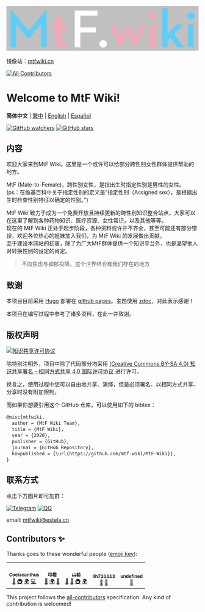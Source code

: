 [![MtF-Wiki][logo-long]][wiki-url]

镜像站：[mtfwiki.cn](https://mtfwiki.cn/)

<!-- ALL-CONTRIBUTORS-BADGE:START - Do not remove or modify this section -->
[![All Contributors](https://img.shields.io/badge/all_contributors-5-orange.svg?style=flat-square)](#contributors-)
<!-- ALL-CONTRIBUTORS-BADGE:END -->

# Welcome to **MtF Wiki**!

**简体中文** | [繁中](README-T.md) | [English](README-EN.md) | [Español](README-ES.md)

[![GitHub watchers](https://img.shields.io/github/watchers/mtf-wiki/MtF-Wiki.svg?style=social&label=Watch)](https://github.com/mtf-wiki/MtF-Wiki)
[![GitHub stars](https://img.shields.io/github/stars/mtf-wiki/MtF-Wiki.svg?style=social&label=Stars)](https://github.com/mtf-wiki/MtF-Wiki)

## 内容

欢迎大家来到MtF Wiki。这里是一个或许可以给部分跨性别女性群体提供帮助的地方。

MtF (Male-to-Female)，跨性别女性，是指出生时指定性别是男性的女性。  
(ps：在维基百科中关于指定性别的定义是“指定性别（Assigned sex），是根据出生时检查性别特征以确定的性别。”）

MtF Wiki 致力于成为一个免费开放且持续更新的跨性别知识整合站点，大家可以在这里了解到各种药物知识、医疗资源、女性常识，以及其他等等。  
现在的 MtF Wiki 正处于起步阶段，各种资料或许并不齐全，甚至可能还有部分错误，欢迎各位热心的姐妹加入我们，为 MtF Wiki 的发展做出贡献。  
至于建设本网站的初衷，除了为广大MtF群体提供一个知识平台外，也是渴望他人对转换性别的设定的肯定。

> 不向焦虑与抑郁投降，这个世界终会有我们存在的地方

## 致谢

本项目目前采用 [Hugo][hugo-url] 部署在 [github pages][wiki-url]。主题使用 [zdoc][zdoc-url]，对此表示感谢！

本项目在编写过程中参考了诸多资料，在此一并致谢。

## 版权声明

[![知识共享许可协议][cc-img]][cc-url]

除特别注明外，项目中除了代码部分均采用 [(Creative Commons BY-SA 4.0) 知识共享署名 - 相同方式共享 4.0 国际许可协议][cc-url] 进行许可。

换言之，使用过程中您可以自由地共享、演绎，但是必须署名、以相同方式共享、分享时没有附加限制，

而如果你想要引用这个 GitHub 仓库，可以使用如下的 bibtex：

```
@misc{mtfwiki,
  author = {MtF Wiki Team},
  title = {MtF Wiki},
  year = {2020},
  publisher = {GitHub},
  journal = {GitHub Repository},
  howpublished = {\url{https://github.com/mtf-wiki/MtF-Wiki}},
}
```

## 联系方式

点击下方图片即可加群：

[![Telegram](https://img.shields.io/badge/Telegram-MtF%20Wiki-%232CA5E0?style=flat-square&logo=telegram)](https://t.me/MtFwiki)
[![QQ](https://img.shields.io/badge/QQ%20group-MtF%20Wiki-blue?style=flat-square&logo=tencent-qq)](https://jq.qq.com/?_wv=1027&k=O9hgBAFz)

email: mtfwiki@estela.cn

[logo-long]: ./static/logo-long.png
[wiki-url]: https://mtf.wiki
[hugo-url]: https://github.com/gohugoio/hugo
[zdoc-url]: https://github.com/zzossig/hugo-theme-zdoc
[cc-url]: https://creativecommons.org/licenses/by-sa/4.0/
[cc-img]: https://i.creativecommons.org/l/by-sa/4.0/88x31.png

## Contributors ✨

Thanks goes to these wonderful people ([emoji key](https://allcontributors.org/docs/en/emoji-key)):

<!-- ALL-CONTRIBUTORS-LIST:START - Do not remove or modify this section -->
<!-- prettier-ignore-start -->
<!-- markdownlint-disable -->
<table> <tr>
 <td align="center"> <a href="https://blog.coelacanthus.moe" ><img src="https://avatars1.githubusercontent.com/u/43064781?v=4?s=100" width="100px" alt="" /><br /><sub><b>Coelacanthus</b></sub></a ><br /><a href="https://github.com/mtf-wiki/MtF-Wiki/commits?author=CoelacanthusHex" title="Documentation" >📖</a > <a href="#infra-CoelacanthusHex" title="Infrastructure (Hosting, Build-Tools, etc)" >🚇</a > <a href="#translation-CoelacanthusHex" title="Translation">🌍</a> <a href="https://github.com/mtf-wiki/MtF-Wiki/commits?author=CoelacanthusHex" title="Code" >💻</a >  </td>
 <td align="center"> <a href="http://kenchiu.net" ><img src="https://avatars0.githubusercontent.com/u/27522149?v=4?s=100" width="100px" alt="" /><br /><sub><b>可橙</b></sub></a ><br /><a href="https://github.com/mtf-wiki/MtF-Wiki/commits?author=kenchiu233" title="Documentation" >📖</a > <a href="#translation-kenchiu233" title="Translation">🌍</a> <a href="https://github.com/mtf-wiki/MtF-Wiki/pulls?q=is%3Apr+reviewed-by%3Akenchiu233" title="Reviewed Pull Requests" >👀</a >  </td>
 <td align="center"> <a href="https://github.com/saeziae" ><img src="https://avatars.githubusercontent.com/u/26759054?v=4?s=100" width="100px" alt="" /><br /><sub><b>山前</b></sub></a ><br /><a href="https://github.com/mtf-wiki/MtF-Wiki/commits?author=saeziae" title="Documentation" >📖</a > <a href="https://github.com/mtf-wiki/MtF-Wiki/pulls?q=is%3Apr+reviewed-by%3Asaeziae" title="Reviewed Pull Requests" >👀</a > <a href="https://mtfwiki.cn/" title="Infrastructure (Mirror-hosting)" >🚇</a > <a href="#translation-Saeziae" title="Translation">🌍</a>  </td>
 <td align="center"> <a href="https://github.com/llh721113" ><img src="https://avatars.githubusercontent.com/u/44055214?v=4?s=100" width="100px" alt="" /><br /><sub><b>llh721113</b></sub></a ><br /><a href="https://github.com/mtf-wiki/MtF-Wiki/commits?author=llh721113" title="Documentation" >📖</a > <a href="https://github.com/mtf-wiki/MtF-Wiki/pulls?q=is%3Apr+reviewed-by%3Allh721113" title="Reviewed Pull Requests" >👀</a >  </td>
 <td align="center"> <a href="https://masnn.ml/" ><img src="https://avatars3.githubusercontent.com/u/29992205?v=4?s=100" width="100px" alt="" /><br /><sub><b>undefined</b></sub></a ><br /><a href="https://github.com/mtf-wiki/MtF-Wiki/commits?author=undefined-moe" title="Documentation" >📖</a >  </td>
 </tr>
</table>


<!-- markdownlint-restore -->
<!-- prettier-ignore-end -->

<!-- ALL-CONTRIBUTORS-LIST:END -->

This project follows the [all-contributors](https://github.com/all-contributors/all-contributors) specification. Any kind of contribution is welcomed!
